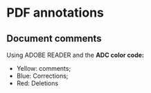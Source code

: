 # PDF annotations



## Document comments

Using ADOBE READER and the **ADC color code:**

* Yellow: comments;
* Blue: Corrections;
* Red: Deletions
